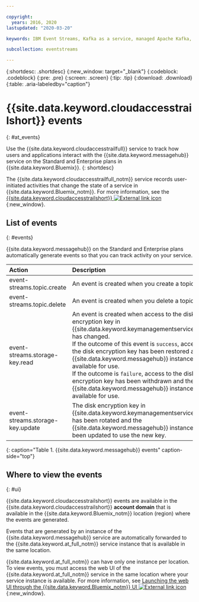 ```yaml
---

copyright:
  years: 2016, 2020
lastupdated: "2020-03-20"

keywords: IBM Event Streams, Kafka as a service, managed Apache Kafka, activity

subcollection: eventstreams

---
```


{:shortdesc: .shortdesc}
{:new_window: target="_blank"}
{:codeblock: .codeblock}
{:pre: .pre}
{:screen: .screen}
{:tip: .tip}
{:download: .download}
{:table: .aria-labeledby="caption"}

<!-- Name your file `at-events.md` and include it in the Reference nav group in your toc file. -->

# {{site.data.keyword.cloudaccesstrailshort}} events 
{: #at_events}

Use the {{site.data.keyword.cloudaccesstrailfull}} service to track how users and applications interact with the {{site.data.keyword.messagehub}} service on the Standard and Enterprise plans in {{site.data.keyword.Bluemix}}. 
{: shortdesc}

The {{site.data.keyword.cloudaccesstrailfull_notm}} service records user-initiated activities that change the state of a service in {{site.data.keyword.Bluemix_notm}}. For more information, see the [{{site.data.keyword.cloudaccesstrailshort}} ![External link icon](../../icons/launch-glyph.svg "External link icon")](/docs/services/Activity-Tracker-with-LogDNA?topic=logdnaat-getting-started#getting-started){:new_window}.

<!-- You can create different sections to group events by area. -->

## List of events
{: #events}

<!-- Make sure you introduce the table with a detailed description that immediately precedes it. For example, see https://cloud.ibm.com/docs/services/cloud-activity-tracker/services?topic=cloud-activity-tracker-cf#catalog. -->

{{site.data.keyword.messagehub}} on the Standard and Enterprise plans automatically generate events so that you can track activity on your service.

| Action | Description |
|:-------|:------------|
| event-streams.topic.create | An event is created when you create a topic|
| event-streams.topic.delete | An event is created when you delete a topic|
| event-streams.storage-key.read | An event is created when access to the disk encryption key in {{site.data.keyword.keymanagementserviceshort}} has changed.</br> If the outcome of this event is <code>success</code>, access to the disk encryption key has been restored and the {{site.data.keyword.messagehub}} instance is available for use.</br> If the outcome is <code>failure</code>, access to the disk encryption key has been withdrawn and the {{site.data.keyword.messagehub}} instance is not available for use. |
| event-streams.storage-key.update | The disk encryption key in {{site.data.keyword.keymanagementserviceshort}} has been rotated and the {{site.data.keyword.messagehub}} instance has been updated to use the new key. |
{: caption="Table 1. {{site.data.keyword.messagehub}} events" caption-side="top"}
<!-- 03/09/19 Karen: kafka.scale.down and kafka.scale.up are both related to BYOK. -->

## Where to view the events
{: #ui}

<!-- For example, choose one of the following two options. -->

<!-- Option 2: Add the following sentence if your service sends events to the account domain. -->

{{site.data.keyword.cloudaccesstrailshort}} events are available in the {{site.data.keyword.cloudaccesstrailshort}} **account domain** that is available in the {{site.data.keyword.Bluemix_notm}} location (region) where the events are generated.

Events that are generated by an instance of the {{site.data.keyword.messagehub}} service are automatically forwarded to the {{site.data.keyword.at_full_notm}} service instance that is available in the same location.

{{site.data.keyword.at_full_notm}} can have only one instance per location. To view events, you must access the web UI of the {{site.data.keyword.at_full_notm}} service in the same location where your service instance is available. For more information, see [Launching the web UI through the {{site.data.keyword.Bluemix_notm}} UI ![External link icon](../../icons/launch-glyph.svg "External link icon")](/docs/Activity-Tracker-with-LogDNA?topic=logdnaat-launch#launch_step2){:new_window}.









